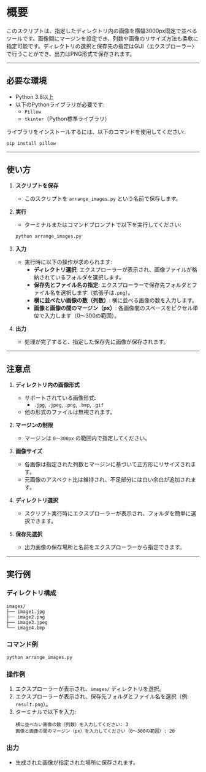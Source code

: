# 概要
このスクリプトは、指定したディレクトリ内の画像を横幅3000px固定で並べるツールです。画像間にマージンを設定でき、列数や画像のリサイズ方法も柔軟に指定可能です。ディレクトリの選択と保存先の指定はGUI（エクスプローラー）で行うことができ、出力はPNG形式で保存されます。

---

## 必要な環境
- Python 3.8以上
- 以下のPythonライブラリが必要です:
  - `Pillow`
  - `tkinter`（Python標準ライブラリ）

ライブラリをインストールするには、以下のコマンドを使用してください:
```bash
pip install pillow
```

---

## 使い方

1. **スクリプトを保存**
   - このスクリプトを `arrange_images.py` という名前で保存します。

2. **実行**
   - ターミナルまたはコマンドプロンプトで以下を実行してください:
   ```bash
   python arrange_images.py
   ```

3. **入力**
   - 実行時に以下の操作が求められます:
     - **ディレクトリ選択**: エクスプローラーが表示され、画像ファイルが格納されているフォルダを選択します。
     - **保存先とファイル名の指定**: エクスプローラーで保存先フォルダとファイル名を選択します（拡張子は`.png`）。
     - **横に並べたい画像の数（列数）**: 横に並べる画像の数を入力します。
     - **画像と画像の間のマージン（px）**: 各画像間のスペースをピクセル単位で入力します（0〜300の範囲）。

4. **出力**
   - 処理が完了すると、指定した保存先に画像が保存されます。

---

## 注意点

1. **ディレクトリ内の画像形式**
   - サポートされている画像形式:
     - `.jpg`, `.jpeg`, `.png`, `.bmp`, `.gif`
   - 他の形式のファイルは無視されます。

2. **マージンの制限**
   - マージンは `0〜300px` の範囲内で指定してください。

3. **画像サイズ**
   - 各画像は指定された列数とマージンに基づいて正方形にリサイズされます。
   - 元画像のアスペクト比は維持され、不足部分には白い余白が追加されます。

4. **ディレクトリ選択**
   - スクリプト実行時にエクスプローラーが表示され、フォルダを簡単に選択できます。

5. **保存先選択**
   - 出力画像の保存場所と名前をエクスプローラーから指定できます。

---

## 実行例

### ディレクトリ構成
```plaintext
images/
├── image1.jpg
├── image2.png
├── image3.jpeg
└── image4.bmp
```

### コマンド例
```bash
python arrange_images.py
```

### 操作例
1. エクスプローラーが表示され、`images/` ディレクトリを選択。
2. エクスプローラーが表示され、保存先フォルダとファイル名を選択（例: `result.png`）。
3. ターミナルで以下を入力:
   ```plaintext
   横に並べたい画像の数（列数）を入力してください: 3
   画像と画像の間のマージン（px）を入力してください（0〜300の範囲）: 20
   ```

### 出力
- 生成された画像が指定された場所に保存されます。
